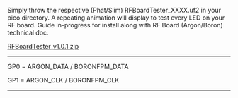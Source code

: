 Simply throw the respective (Phat/Slim) RFBoardTester_XXXX.uf2 in your pico directory. A repeating animation will display to test every LED on your RF board. Guide in-progress for install along with RF Board (Argon/Boron) technical doc.

[RFBoardTester_v1.0.1.zip](https://github.com/user-attachments/files/17088362/RFBoardTester_v1.0.1.zip)

---------------------------------
GP0 =   ARGON_DATA  /  BORONFPM_DATA

GP1 =   ARGON_CLK  /  BORONFPM_CLK

---------------------------------
